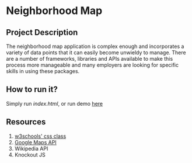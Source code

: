 # Neighborhood Map
## Project Description
The neighborhood map application is complex enough and incorporates a variety of data points that it can easily become unwieldy to manage. There are a number of frameworks, libraries and APIs available to make this process more manageable and many employers are looking for specific skills in using these packages.
## How to run it?
Simply run *index.html*, or run demo [here](https://nicky7711.github.io/neighborhood_map/)
## Resources
1. [w3schools' css class](https://www.w3schools.com/w3css/4/w3.css)
2. [Google Maps API](https://developers.google.com/maps/)
3. Wikipedia API
4. Knockout JS

